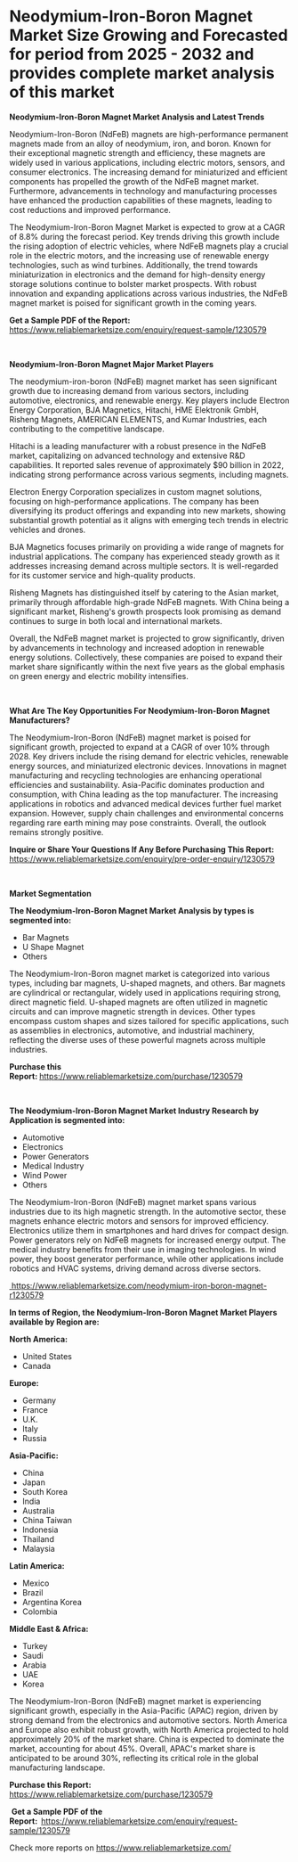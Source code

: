<p><h1>Neodymium-Iron-Boron Magnet Market Size Growing and Forecasted for period from 2025 - 2032 and provides complete market analysis of this market</h1></p><p><strong>Neodymium-Iron-Boron Magnet Market Analysis and Latest Trends</strong></p>
<p><p>Neodymium-Iron-Boron (NdFeB) magnets are high-performance permanent magnets made from an alloy of neodymium, iron, and boron. Known for their exceptional magnetic strength and efficiency, these magnets are widely used in various applications, including electric motors, sensors, and consumer electronics. The increasing demand for miniaturized and efficient components has propelled the growth of the NdFeB magnet market. Furthermore, advancements in technology and manufacturing processes have enhanced the production capabilities of these magnets, leading to cost reductions and improved performance.</p><p>The Neodymium-Iron-Boron Magnet Market is expected to grow at a CAGR of 8.8% during the forecast period. Key trends driving this growth include the rising adoption of electric vehicles, where NdFeB magnets play a crucial role in the electric motors, and the increasing use of renewable energy technologies, such as wind turbines. Additionally, the trend towards miniaturization in electronics and the demand for high-density energy storage solutions continue to bolster market prospects. With robust innovation and expanding applications across various industries, the NdFeB magnet market is poised for significant growth in the coming years.</p></p>
<p><strong>Get a Sample PDF of the Report:&nbsp;</strong> <a href="https://www.reliablemarketsize.com/enquiry/request-sample/1230579?utm_campaign=2995&utm_medium=2&utm_source=Github&utm_content=ia&utm_term=26032025&utm_id=neodymium-iron-boron-magnet">https://www.reliablemarketsize.com/enquiry/request-sample/1230579</a></p>
<p>&nbsp;</p>
<p><strong>Neodymium-Iron-Boron Magnet Major Market Players</strong></p>
<p><p>The neodymium-iron-boron (NdFeB) magnet market has seen significant growth due to increasing demand from various sectors, including automotive, electronics, and renewable energy. Key players include Electron Energy Corporation, BJA Magnetics, Hitachi, HME Elektronik GmbH, Risheng Magnets, AMERICAN ELEMENTS, and Kumar Industries, each contributing to the competitive landscape.</p><p>Hitachi is a leading manufacturer with a robust presence in the NdFeB market, capitalizing on advanced technology and extensive R&D capabilities. It reported sales revenue of approximately $90 billion in 2022, indicating strong performance across various segments, including magnets.</p><p>Electron Energy Corporation specializes in custom magnet solutions, focusing on high-performance applications. The company has been diversifying its product offerings and expanding into new markets, showing substantial growth potential as it aligns with emerging tech trends in electric vehicles and drones.</p><p>BJA Magnetics focuses primarily on providing a wide range of magnets for industrial applications. The company has experienced steady growth as it addresses increasing demand across multiple sectors. It is well-regarded for its customer service and high-quality products.</p><p>Risheng Magnets has distinguished itself by catering to the Asian market, primarily through affordable high-grade NdFeB magnets. With China being a significant market, Risheng's growth prospects look promising as demand continues to surge in both local and international markets.</p><p>Overall, the NdFeB magnet market is projected to grow significantly, driven by advancements in technology and increased adoption in renewable energy solutions. Collectively, these companies are poised to expand their market share significantly within the next five years as the global emphasis on green energy and electric mobility intensifies.</p></p>
<p>&nbsp;</p>
<p><strong>What Are The Key Opportunities For Neodymium-Iron-Boron Magnet Manufacturers?</strong></p>
<p><p>The Neodymium-Iron-Boron (NdFeB) magnet market is poised for significant growth, projected to expand at a CAGR of over 10% through 2028. Key drivers include the rising demand for electric vehicles, renewable energy sources, and miniaturized electronic devices. Innovations in magnet manufacturing and recycling technologies are enhancing operational efficiencies and sustainability. Asia-Pacific dominates production and consumption, with China leading as the top manufacturer. The increasing applications in robotics and advanced medical devices further fuel market expansion. However, supply chain challenges and environmental concerns regarding rare earth mining may pose constraints. Overall, the outlook remains strongly positive.</p></p>
<p><strong>Inquire or Share Your Questions If Any Before Purchasing This Report:</strong> <a href="https://www.reliablemarketsize.com/enquiry/pre-order-enquiry/1230579?utm_campaign=2995&utm_medium=2&utm_source=Github&utm_content=ia&utm_term=26032025&utm_id=neodymium-iron-boron-magnet">https://www.reliablemarketsize.com/enquiry/pre-order-enquiry/1230579</a></p>
<p>&nbsp;</p>
<p><strong>Market Segmentation</strong></p>
<p><strong>The Neodymium-Iron-Boron Magnet Market Analysis by types is segmented into:</strong></p>
<p><ul><li>Bar Magnets</li><li>U Shape Magnet</li><li>Others</li></ul></p>
<p><p>The Neodymium-Iron-Boron magnet market is categorized into various types, including bar magnets, U-shaped magnets, and others. Bar magnets are cylindrical or rectangular, widely used in applications requiring strong, direct magnetic field. U-shaped magnets are often utilized in magnetic circuits and can improve magnetic strength in devices. Other types encompass custom shapes and sizes tailored for specific applications, such as assemblies in electronics, automotive, and industrial machinery, reflecting the diverse uses of these powerful magnets across multiple industries.</p></p>
<p><strong>Purchase this Report:&nbsp;</strong><a href="https://www.reliablemarketsize.com/purchase/1230579?utm_campaign=2995&utm_medium=2&utm_source=Github&utm_content=ia&utm_term=26032025&utm_id=neodymium-iron-boron-magnet">https://www.reliablemarketsize.com/purchase/1230579</a></p>
<p>&nbsp;</p>
<p><strong>The Neodymium-Iron-Boron Magnet Market Industry Research by Application is segmented into:</strong></p>
<p><ul><li>Automotive</li><li>Electronics</li><li>Power Generators</li><li>Medical Industry</li><li>Wind Power</li><li>Others</li></ul></p>
<p><p>The Neodymium-Iron-Boron (NdFeB) magnet market spans various industries due to its high magnetic strength. In the automotive sector, these magnets enhance electric motors and sensors for improved efficiency. Electronics utilize them in smartphones and hard drives for compact design. Power generators rely on NdFeB magnets for increased energy output. The medical industry benefits from their use in imaging technologies. In wind power, they boost generator performance, while other applications include robotics and HVAC systems, driving demand across diverse sectors.</p></p>
<p><a href="https://www.reliablemarketsize.com/neodymium-iron-boron-magnet-r1230579?utm_campaign=2995&utm_medium=2&utm_source=Github&utm_content=ia&utm_term=26032025&utm_id=neodymium-iron-boron-magnet">&nbsp;https://www.reliablemarketsize.com/neodymium-iron-boron-magnet-r1230579</a></p>
<p><strong>In terms of Region, the Neodymium-Iron-Boron Magnet Market Players available by Region are:</strong></p>
<p>
    <p> <strong> North America: </strong>
        <ul>
            <li>United States</li>
            <li>Canada</li>
        </ul>
        </p> 
    <p> <strong> Europe: </strong>
        <ul>
            <li>Germany</li>
            <li>France</li>
            <li>U.K.</li>
            <li>Italy</li>
            <li>Russia</li>
        </ul>
        </p> 
    <p> <strong> Asia-Pacific: </strong>
        <ul>
            <li>China</li>
            <li>Japan</li>
            <li>South Korea</li>
            <li>India</li>
            <li>Australia</li>
            <li>China Taiwan</li>
            <li>Indonesia</li>
            <li>Thailand</li>
            <li>Malaysia</li>
        </ul>
        </p> 
    <p> <strong> Latin America: </strong>
        <ul>
            <li>Mexico</li>
            <li>Brazil</li>
            <li>Argentina Korea</li>
            <li>Colombia</li>
        </ul>
        </p> 
    <p> <strong> Middle East & Africa: </strong>
        <ul>
            <li>Turkey</li>
            <li>Saudi</li>
            <li>Arabia</li>
            <li>UAE</li>
            <li>Korea</li>
        </ul>
    </p>
    </p>
<p><p>The Neodymium-Iron-Boron (NdFeB) magnet market is experiencing significant growth, especially in the Asia-Pacific (APAC) region, driven by strong demand from the electronics and automotive sectors. North America and Europe also exhibit robust growth, with North America projected to hold approximately 20% of the market share. China is expected to dominate the market, accounting for about 45%. Overall, APAC's market share is anticipated to be around 30%, reflecting its critical role in the global manufacturing landscape.</p></p>
<p><strong>Purchase this Report: </strong><a href="https://www.reliablemarketsize.com/purchase/1230579?utm_campaign=2995&utm_medium=2&utm_source=Github&utm_content=ia&utm_term=26032025&utm_id=neodymium-iron-boron-magnet">https://www.reliablemarketsize.com/purchase/1230579</a></p>
<p>&nbsp;<strong>Get a Sample PDF of the Report:&nbsp;&nbsp;</strong><a href="https://www.reliablemarketsize.com/enquiry/request-sample/1230579?utm_campaign=2995&utm_medium=2&utm_source=Github&utm_content=ia&utm_term=26032025&utm_id=neodymium-iron-boron-magnet">https://www.reliablemarketsize.com/enquiry/request-sample/1230579</a></p>
<p><strong></strong></p>
<p>Check more reports on <a href="https://www.reliablemarketsize.com/?utm_campaign=2995&utm_medium=2&utm_source=Github&utm_content=ia&utm_term=26032025&utm_id=neodymium-iron-boron-magnet">https://www.reliablemarketsize.com/</a></p>